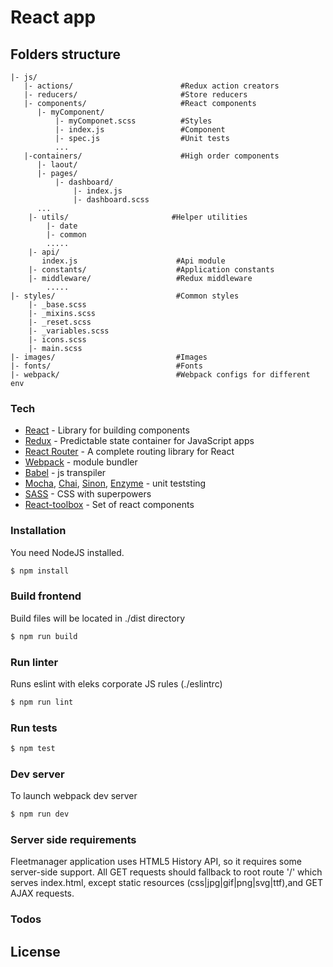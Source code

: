 # React app
## Folders structure
````
|- js/
   |- actions/                        #Redux action creators
   |- reducers/                       #Store reducers
   |- components/                     #React components
      |- myComponent/
          |- myComponet.scss          #Styles
          |- index.js                 #Component
          |- spec.js                  #Unit tests
          ...
   |-containers/                      #High order components
      |- laout/
      |- pages/
          |- dashboard/
              |- index.js
              |- dashboard.scss
      ...
    |- utils/                       #Helper utilities
        |- date
        |- common
        .....
    |- api/
       index.js                      #Api module
    |- constants/                    #Application constants
    |- middleware/                   #Redux middleware
        .....
|- styles/                           #Common styles
    |- _base.scss
    |- _mixins.scss
    |- _reset.scss
    |- _variables.scss
    |- icons.scss
    |- main.scss
|- images/                           #Images
|- fonts/                            #Fonts
|- webpack/                          #Webpack configs for different env
````
### Tech

* [React] - Library for building components
* [Redux] - Predictable state container for JavaScript apps
* [React Router] - A complete routing library for React
* [Webpack] - module bundler
* [Babel] - js transpiler
* [Mocha], [Chai], [Sinon], [Enzyme] - unit teststing
* [SASS] - CSS with superpowers
* [React-toolbox] - Set of react components

### Installation

You need NodeJS installed.

```sh
$ npm install
```

###  Build frontend
Build files will be located in ./dist directory
```sh
$ npm run build
```
###  Run linter
Runs eslint with eleks corporate JS rules (./eslintrc)
```sh
$ npm run lint
```
###  Run tests
```sh
$ npm test
```

### Dev server
To launch webpack dev server
```sh
$ npm run dev
```

### Server side requirements
Fleetmanager application uses HTML5 History API, so it requires some server-side support.
All GET requests should fallback to root route '/' which serves index.html, except static resources (css|jpg|gif|png|svg|ttf),and GET AJAX requests.

### Todos


License
----


[//]: # (These are reference links used in the body of this note and get stripped out when the markdown processor does its job. There is no need to format nicely because it shouldn't be seen. Thanks SO - http://stackoverflow.com/questions/4823468/store-comments-in-markdown-syntax)


   [React]: <https://facebook.github.io/react/>
   [Redux]: <http://redux.js.org/>
   [React Router]: <https://github.com/reactjs/react-router>
   [Webpack]: <https://webpack.github.io/>
   [Babel]: <https://babeljs.io/>
   [Mocha]: <https://mochajs.org/>
   [Chai]: <http://chaijs.com/>
   [Sinon]: <http://sinonjs.org/>
   [Enzyme]: <https://github.com/airbnb/enzyme>
   [SASS]: <http://sass-lang.com/>
   [React-toolbox]: <http://react-toolbox.com/>


